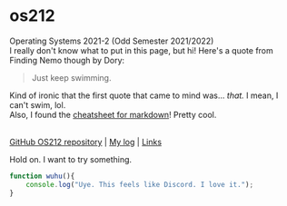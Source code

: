 ---
---
# os212
Operating Systems 2021-2 (Odd Semester 2021/2022)  <br />
I really don't know what to put in this page, but hi! Here's a quote from Finding Nemo though by Dory:  <br />
> Just keep swimming.

Kind of ironic that the first quote that came to mind was... _that._ I mean, I can't swim, lol.  <br />
Also, I found the [cheatsheet for markdown](https://enterprise.github.com/downloads/en/markdown-cheatsheet.pdf)! Pretty cool. <br /><br />

[GitHub OS212 repository](https://github.com/huanis/os212/) | [My log](https://huanis.github.io/os212/TXT/mylog.txt) | [Links](links.md)

Hold on. I want to try something.
```javascript
function wuhu(){
    console.log("Uye. This feels like Discord. I love it.");
}
```

